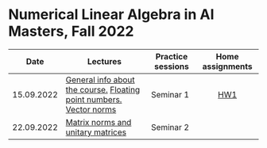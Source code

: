 # Numerical Linear Algebra in AI Masters, Fall 2022

|Date| Lectures | Practice sessions | Home assignments|
|----|----|----| :----: |
|15.09.2022| [General info about the course.](./lectures/general_info.ipynb) [Floating point numbers. Vector norms](./lectures/lecture1/lecture-1.ipynb) | Seminar 1 | [HW1](./hw/hw1/hw1.ipynb) |
| 22.09.2022 | [Matrix norms and unitary matrices](./lectures/lecture2/lecture2.ipynb) | Seminar 2 | 
